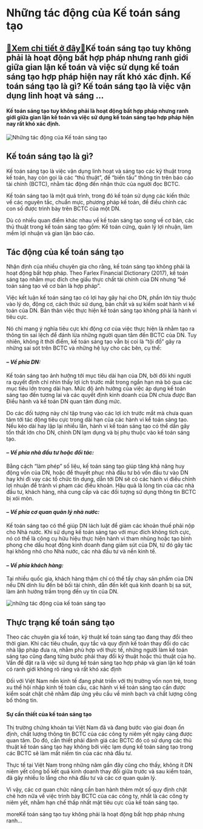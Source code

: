 Những tác động của Kế toán sáng tạo
===================================

[:gift:Xem chi tiết ở đây:gift:](https://hddtvn.com/nhung-tac-dong-cua-ke-toan-sang-tao/)Kế toán sáng tạo tuy không phải là hoạt động bất hợp pháp nhưng ranh giới giữa gian lận kế toán và việc sử dụng kế toán sáng tạo hợp pháp hiện nay rất khó xác định. Kế toán sáng tạo là gì? Kế toán sáng tạo là việc vận dụng linh hoạt và sáng …
--------------------------------------------------------------------------------------------------------------------------------------------------------------------------------------------------------------------------------------------------

#### Kế toán sáng tạo tuy không phải là hoạt động bất hợp pháp nhưng ranh giới giữa gian lận kế toán và việc sử dụng kế toán sáng tạo hợp pháp hiện nay rất khó xác định.


![Những tác động của Kế toán sáng tạo](https://hddtvn.com/wp-content/uploads/2021/01/casual-business-man-working-with-laptop_158043-19-3.jpg)


**Kế toán sáng tạo là gì?**
---------------------------


Kế toán sáng tạo là việc vận dụng linh hoạt và sáng tạo các kỹ thuật trong kế toán, hay còn gọi là các “thủ thuật”, để “biến tấu” thông tin trên báo cáo tài chính (BCTC), nhằm tác động đến nhận thức của người đọc BCTC.


Kế toán sáng tạo là một quá trình, trong đó kế toán sử dụng các kiến thức về các nguyên tắc, chuẩn mực, phương pháp kế toán, để điều chỉnh các con số được trình bày trên BCTC của một DN.


Dù có nhiều quan điểm khác nhau về kế toán sáng tạo song về cơ bản, các thủ thuật trong kế toán sáng tạo gồm: Kế toán cứng, quản lý lợi nhuận, làm mềm lợi nhuận và gian lận báo cáo.


**Tác động của kế toán sáng tạo**
---------------------------------


Nhận định của nhiều chuyên gia cho rằng, kế toán sáng tạo không phải là hoạt động bất hợp pháp. Theo Farlex Financial Dictionary (2017), kế toán sáng tạo nhằm mục đích che giấu thực chất tài chính của DN nhưng “kế toán sáng tạo về cơ bản là hợp pháp”.


Việc kết luận kế toán sáng tạo có lợi hay gây hại cho DN, phần lớn tùy thuộc vào lý do, động cơ, cách thức sử dụng, bản chất và sự kiểm soát hành vi kế toán của DN. Bản thân việc thực hiện kế toán sáng tạo không phải là hành vi tiêu cực.


Nó chỉ mang ý nghĩa tiêu cực khi động cơ của việc thực hiện là nhằm tạo ra thông tin sai lệch để đánh lừa những người quan tâm đến BCTC của DN. Tuy nhiên, không ít thời điểm, kế toán sáng tạo vẫn bị coi là “tội đồ” gây ra những sai sót trên BCTC và những hệ lụy cho các bên, cụ thể:


#### *– Về phía DN:*


Kế toán sáng tạo ảnh hưởng tới mục tiêu dài hạn của DN, bởi đôi khi người ra quyết định chỉ nhìn thấy lợi ích trước mắt trong ngắn hạn mà bỏ qua các mục tiêu lớn trong dài hạn. Mức độ ảnh hưởng của việc áp dụng kế toán sáng tạo đến tương lai và các quyết định kinh doanh của DN chưa được Ban Điều hành và kế toán DN quan tâm đúng mức.


Do các đối tượng này chỉ tập trung vào các lợi ích trước mắt mà chưa quan tâm tới tác động tiêu cực trong dài hạn của các hành vi kế toán sáng tạo. Nếu kéo dài hay lặp lại nhiều lần, hành vi kế toán sáng tạo có thể dần gây tổn thất lớn cho DN, chính DN lạm dụng và bị phụ thuộc vào kế toán sáng tạo.


#### *– Về phía nhà đầu tư hoặc đối tác:*


Bằng cách “làm phép” số liệu, kế toán sáng tạo giúp tăng khả năng huy động vốn của DN, hoặc để thuyết phục nhà đầu tư bỏ vốn đầu tư vào DN hay khi đi vay các tổ chức tín dụng, dẫn tới DN sẽ có các hành vi điều chỉnh lợi nhuận để tránh vi phạm các điều khoản. Hậu quả là lòng tin của các nhà đầu tư, khách hàng, nhà cung cấp và các đối tượng sử dụng thông tin BCTC bị xói mòn.


#### *– Về phía cơ quan quản lý nhà nước:*


Kế toán sáng tạo có thể giúp DN lách luật để giảm các khoản thuế phải nộp cho Nhà nước. Khi sử dụng kế toán sáng tạo với mục đích không tích cực, nó có thể là công cụ hữu hiệu thực hiện hành vi tham nhũng hoặc tạo bình phong che dấu hoạt động kinh doanh đang giảm sút của DN, từ đó gây tác hại không nhỏ cho Nhà nước, các nhà đầu tư và nền kinh tế.


#### *– Về phía khách hàng:*


Tại nhiều quốc gia, khách hàng thậm chí có thể tẩy chay sản phẩm của DN nếu DN dính líu đến bê bối tài chính, dẫn đến kết quả kinh doanh bị sa sút, làm ảnh hưởng trầm trọng đến uy tín của DN.


![những tác động của kế toán sáng tạo](https://hddtvn.com/wp-content/uploads/2021/01/5-2-1.jpg)


**Thực trạng kế toán sáng tạo**
-------------------------------


Theo các chuyên gia kế toán, kỹ thuật kế toán sáng tạo đang thay đổi theo thời gian. Khi các tiêu chuẩn, quy tắc và quy định kế toán thay đổi do các nhà lập pháp đưa ra, nhằm phù hợp với thực tế, những người làm kế toán sáng tạo cũng đang từng bước phải thay đổi kỹ thuật hoặc thủ thuật của họ. Vấn đề đặt ra là việc sử dụng kế toán sáng tạo hợp pháp và gian lận kế toán có ranh giới không rõ ràng và rất khó xác định


Đối với Việt Nam nền kinh tế đang phát triển với thị trường vốn non trẻ, trong xu thế hội nhập kinh tế toàn cầu, các hành vi kế toán sáng tạo cần được kiểm soát chặt chẽ nhằm đáp ứng yêu cầu về minh bạch và chất lượng công bố thông tin.


#### Sự cần thiết của kế toán sáng tạo


Thị trường chứng khoán tại Việt Nam đã và đang bước vào giai đoạn ổn định, chất lượng thông tin BCTC của các công ty niêm yết ngày càng được quan tâm. Do đó, cần thiết phải đánh giá các BCTC đó có sử dụng các thủ thuật kế toán sáng tạo hay không bởi việc lạm dụng kế toán sáng tạo trong các BCTC sẽ làm mất niềm tin của các nhà đầu tư.


Thực tế tại Việt Nam trong những năm gần đây cũng cho thấy, không ít DN niêm yết công bố kết quả kinh doanh thay đổi giữa trước và sau kiểm toán, đã gây nhiều lo lắng cho nhà đầu tư và các cơ quan quản lý.


Vì vậy, các cơ quan chức năng cần ban hành thêm một số quy định chặt chẽ hơn nữa về việc trình bày BCTC của các công ty, nhất là các công ty niêm yết, nhằm hạn chế thấp nhất mặt tiêu cực của kế toán sáng tạo.


moreKế toán sáng tạo tuy không phải là hoạt động bất hợp pháp nhưng ranh…

